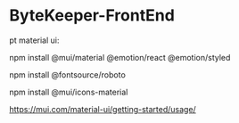 
# ByteKeeper-FrontEnd
pt material ui:

npm install @mui/material @emotion/react @emotion/styled

npm install @fontsource/roboto

npm install @mui/icons-material

https://mui.com/material-ui/getting-started/usage/

